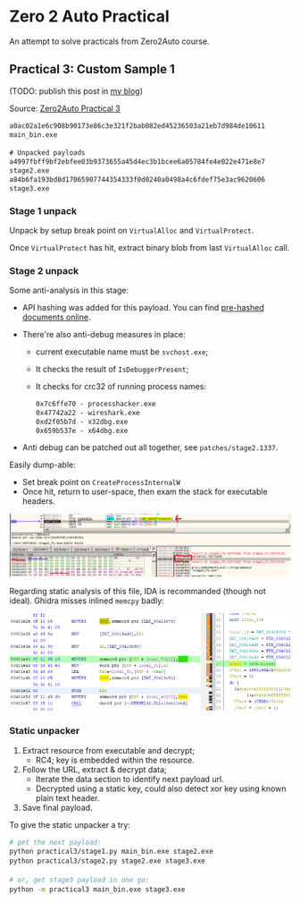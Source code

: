 # Zero 2 Auto Practical

An attempt to solve practicals from Zero2Auto course.

## Practical 3: Custom Sample 1

(TODO: publish this post in [my blog][blog])

Source: [Zero2Auto Practical 3][p3]

```text
a0ac02a1e6c908b90173e86c3e321f2bab082ed45236503a21eb7d984de10611  main_bin.exe

# Unpacked payloads
a4997fbff9bf2ebfee03b9373655a45d4ec3b1bcee6a05784fe4e022e471e8e7  stage2.exe
a84b6fa193bd8d17065907744354333f0d0240a0498a4c6fdef75e3ac9620606  stage3.exe
```

### Stage 1 unpack

Unpack by setup break point on `VirtualAlloc` and `VirtualProtect`.

Once `VirtualProtect` has hit, extract binary blob from last `VirtualAlloc` call.

### Stage 2 unpack

Some anti-analysis in this stage:

- API hashing was added for this payload. You can find [pre-hashed documents online][api_hash].
- There're also anti-debug measures in place:
  - current executable name must be `svchost.exe`;
  - It checks the result of `IsDebuggerPresent`;
  - It checks for crc32 of running process names:

    ```text
    0x7c6ffe70 - processhacker.exe
    0x47742a22 - wireshark.exe
    0xd2f05b7d - x32dbg.exe
    0x659b537e - x64dbg.exe
    ```

- Anti debug can be patched out all together, see `patches/stage2.1337`.

Easily dump-able:

- Set break point on `CreateProcessInternalW`
- Once hit, return to user-space, then exam the stack for executable headers.

![Dump Stage 3 payload in x32dbg](images/dump_stage3.png)

Regarding static analysis of this file, IDA is recommanded (though not ideal).
Ghidra misses inlined `memcpy` badly:

![Ghidra could not identify memcpy using XMM](images/ghidra_memcpy_gone.png)

[api_hash]: https://github.com/tildedennis/malware/blob/master/phasebot/api_hashes

### Static unpacker

1. Extract resource from executable and decrypt;
   - RC4; key is embedded within the resource.
2. Follow the URL, extract & decrypt data;
   - Iterate the data section to identify next payload url.
   - Decrypted using a static key,
     could also detect xor key using known plain text header.
3. Save final payload.

To give the static unpacker a try:

```sh
# get the next payload:
python practical3/stage1.py main_bin.exe stage2.exe
python practical3/stage2.py stage2.exe stage3.exe

# or, get stage3 payload in one go:
python -m practical3 main_bin.exe stage3.exe
```

[blog]: https://jixun.uk/
[p3]: https://courses.zero2auto.com/adv-malware-analysis-course#:~:text=Custom%20Sample%20README-,Custom%20Sample%201,-129%20KB
